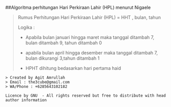 ##Algoritma perhitungan Hari Perkiraan Lahir (HPL) menurut Nigaele
>Rumus Perhitungan Hari Perkiraan Lahir (HPL) = HHT , bulan, tahun 
>
>Logika : 
>
>- Apabila bulan januari hingga maret maka tanggal ditambah 7, bulan ditambah 9, tahun ditambah 0 
>
>- apabila bulan april hingga desember maka tanggal ditambah 7, bulan dikurangi 3,tahun ditambah 1 
>
>- HPHT dihitung bedasarkan hari pertama haid
>
```
> Created by Agit Amrullah 
> Email : the3cube@gmail.com
> WA/Phone : +6285643102182
```
>
```
Licence by GNU  - All rights reserved but free to distribute with head author information
```
